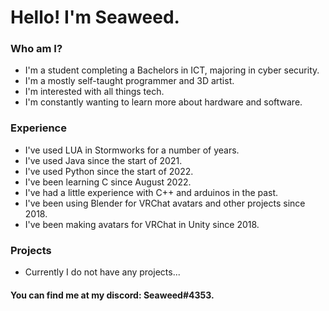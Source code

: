 # Hello! I'm Seaweed.
### Who am I?
- I'm a student completing a Bachelors in ICT, majoring in cyber security.
- I'm a mostly self-taught programmer and 3D artist.
- I'm interested with all things tech.
- I'm constantly wanting to learn more about hardware and software.

### Experience
- I've used LUA in Stormworks for a number of years.
- I've used Java since the start of 2021.
- I've used Python since the start of 2022.
- I've been learning C since August 2022.
- I've had a little experience with C++ and arduinos in the past.
- I've been using Blender for VRChat avatars and other projects since 2018.
- I've been making avatars for VRChat in Unity since 2018.

### Projects
- Currently I do not have any projects...

#### You can find me at my discord: Seaweed#4353.
